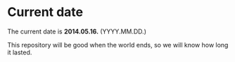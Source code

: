 # Current date

The current date is **2014.05.16.** (YYYY.MM.DD.)

This repository will be good when the world ends, so we will know how long it lasted.